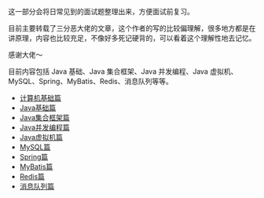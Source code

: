 这一部分会将日常见到的面试题整理出来，方便面试前复习。

目前主要转载了三分恶大佬的文章，这个作者的写的比较偏理解，很多地方都是在讲原理，内容也比较充足，不像好多死记硬背的，可以看着这个理解性地去记忆。

感谢大佬～

目前内容包括 Java 基础、Java 集合框架、Java 并发编程、Java 虚拟机、MySQL、Spring、MyBatis、Redis、消息队列等等。

- [计算机基础篇](直击面试/CS-Basic.md)
- [Java基础篇](直击面试/Java基础.md)
- [Java集合框架篇](直击面试/Java集合.md)
- [Java并发编程篇](直击面试/Java并发.md)
- [Java虚拟机篇](直击面试/JVM.md)
- [MySQL篇](直击面试/MySQL.md)
- [Spring篇](直击面试/Spring.md)
- [MyBatis篇](直击面试/MyBatis.md)
- [Redis篇](直击面试/Redis.md)
- [消息队列篇](直击面试/MQ.md)

